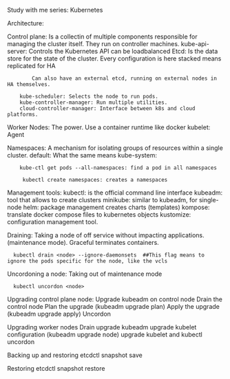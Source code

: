 Study with me series: Kubernetes

Architecture:

  Control plane: 
    Is a collectin of multiple components responsible for managing the cluster itself. They run on controller machines.
        kube-api-server: Controls the Kubernetes API
             can be loadbalanced
        Etcd: Is the data store for the state of the cluster. Every configuration is here
            stacked means replicated for HA

            Can also have an external etcd, running on external nodes in HA themselves.
            
        kube-scheduler: Selects the node to run pods.
        kube-controller-manager: Run multiple utilities.
        cloud-controller-manager: Interface between k8s and cloud platforms.

Worker Nodes:
    The power. Use a container runtime like docker
      kubelet: Agent 
    
Namespaces: A mechanism for isolating groups of resources within a single cluster.
      default: What the same means
       kube-system: 

        kube-ctl get pods --all-namespaces: find a pod in all namespaces

         kubectl create namespaces: creates a namespaces


Management tools:
      kubectl: is the official command line interface
      kubeadm: tool that allows to create clusters
      minikube: similar to kubeadm, for single-node 
      helm: package management creates charts (templates)
      kompose: translate docker compose files to kubernetes objects
      kustomize: configuration management tool.


Draining:
      Taking a node of off service without impacting applications. (maintenance mode). Graceful terminates containers.

      kubectl drain <node> --ignore-daemonsets  ##This flag means to ignore the pods specific for the node, like the vcls

Uncordoning a node:
      Taking out of maintenance mode

      kubectl uncordon <node>


Upgrading control plane node:
    Upgrade kubeadm on control node
    Drain the control node
    Plan the upgrade (kubeadm upgrade plan)
    Apply the upgrade (kubeadm upgrade apply)
    Uncordon

Upgrading worker nodes
  Drain
  upgrade kubeadm
  upgrade kubelet configuration (kubeadm upgrade node)
  upgrade kubelet and kubectl
  uncordon



Backing up and restoring
    etcdctl snapshot save

Restoring
     etcdctl snapshot restore <filename>

    
